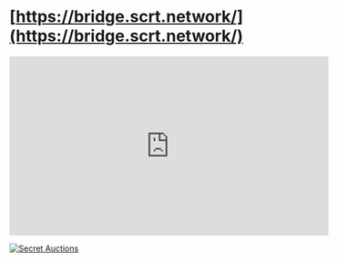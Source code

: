 # [https://bridge.scrt.network/](https://bridge.scrt.network/)


<iframe width="560" height="315" src="https://www.youtube.com/embed/2WB9HspCdP8" title="YouTube video player" frameborder="0" allow="accelerometer; autoplay; clipboard-write; encrypted-media; gyroscope; picture-in-picture" allowfullscreen></iframe>

[![Secret Auctions](https://user-images.githubusercontent.com/25411371/119443837-e16aa380-bcef-11eb-91ed-7c15796dc155.PNG)](https://www.youtube.com/watch?v=2WB9HspCdP8)


